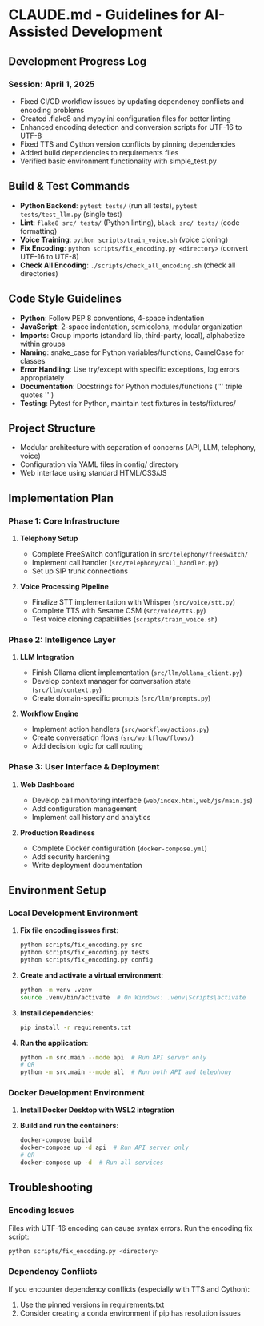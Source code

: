# CLAUDE.md - Guidelines for AI-Assisted Development

## Development Progress Log

### Session: April 1, 2025
- Fixed CI/CD workflow issues by updating dependency conflicts and encoding problems
- Created .flake8 and mypy.ini configuration files for better linting
- Enhanced encoding detection and conversion scripts for UTF-16 to UTF-8
- Fixed TTS and Cython version conflicts by pinning dependencies
- Added build dependencies to requirements files
- Verified basic environment functionality with simple_test.py

## Build & Test Commands
- **Python Backend**: `pytest tests/` (run all tests), `pytest tests/test_llm.py` (single test)
- **Lint**: `flake8 src/ tests/` (Python linting), `black src/ tests/` (code formatting)
- **Voice Training**: `python scripts/train_voice.sh` (voice cloning)
- **Fix Encoding**: `python scripts/fix_encoding.py <directory>` (convert UTF-16 to UTF-8)
- **Check All Encoding**: `./scripts/check_all_encoding.sh` (check all directories)

## Code Style Guidelines
- **Python**: Follow PEP 8 conventions, 4-space indentation
- **JavaScript**: 2-space indentation, semicolons, modular organization
- **Imports**: Group imports (standard lib, third-party, local), alphabetize within groups
- **Naming**: snake_case for Python variables/functions, CamelCase for classes
- **Error Handling**: Use try/except with specific exceptions, log errors appropriately
- **Documentation**: Docstrings for Python modules/functions (''' triple quotes ''')
- **Testing**: Pytest for Python, maintain test fixtures in tests/fixtures/

## Project Structure 
- Modular architecture with separation of concerns (API, LLM, telephony, voice)
- Configuration via YAML files in config/ directory
- Web interface using standard HTML/CSS/JS

## Implementation Plan

### Phase 1: Core Infrastructure
1. **Telephony Setup**
   - Complete FreeSwitch configuration in `src/telephony/freeswitch/`
   - Implement call handler (`src/telephony/call_handler.py`)
   - Set up SIP trunk connections

2. **Voice Processing Pipeline**
   - Finalize STT implementation with Whisper (`src/voice/stt.py`)
   - Complete TTS with Sesame CSM (`src/voice/tts.py`)
   - Test voice cloning capabilities (`scripts/train_voice.sh`)

### Phase 2: Intelligence Layer
1. **LLM Integration**
   - Finish Ollama client implementation (`src/llm/ollama_client.py`)
   - Develop context manager for conversation state (`src/llm/context.py`)
   - Create domain-specific prompts (`src/llm/prompts.py`)

2. **Workflow Engine**
   - Implement action handlers (`src/workflow/actions.py`)
   - Create conversation flows (`src/workflow/flows/`)
   - Add decision logic for call routing

### Phase 3: User Interface & Deployment
1. **Web Dashboard**
   - Develop call monitoring interface (`web/index.html`, `web/js/main.js`)
   - Add configuration management
   - Implement call history and analytics

2. **Production Readiness**
   - Complete Docker configuration (`docker-compose.yml`)
   - Add security hardening
   - Write deployment documentation

## Environment Setup

### Local Development Environment
1. **Fix file encoding issues first**:
   ```bash
   python scripts/fix_encoding.py src
   python scripts/fix_encoding.py tests
   python scripts/fix_encoding.py config
   ```

2. **Create and activate a virtual environment**:
   ```bash
   python -m venv .venv
   source .venv/bin/activate  # On Windows: .venv\Scripts\activate
   ```

3. **Install dependencies**:
   ```bash
   pip install -r requirements.txt
   ```

4. **Run the application**:
   ```bash
   python -m src.main --mode api  # Run API server only
   # OR
   python -m src.main --mode all  # Run both API and telephony
   ```

### Docker Development Environment
1. **Install Docker Desktop with WSL2 integration**

2. **Build and run the containers**:
   ```bash
   docker-compose build
   docker-compose up -d api  # Run API server only
   # OR
   docker-compose up -d  # Run all services
   ```

## Troubleshooting

### Encoding Issues
Files with UTF-16 encoding can cause syntax errors. Run the encoding fix script:
```bash
python scripts/fix_encoding.py <directory>
```

### Dependency Conflicts
If you encounter dependency conflicts (especially with TTS and Cython):
1. Use the pinned versions in requirements.txt
2. Consider creating a conda environment if pip has resolution issues